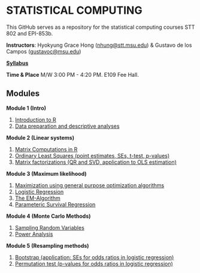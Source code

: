 # STATISTICAL COMPUTING


This GitHub serves as a repository for the statistical computing courses STT 802 and EPI-853b.

**Instructors**: Hyokyung Grace Hong (nhung@stt.msu.edu) & Gustavo de los Campos (gustavoc@msu.edu)

**[Syllabus](https://www.dropbox.com/s/gyv8h4d02x4hb64/EPI_STT_Computing_Syllabus.docx?dl=0)**

**Time & Place** M/W 	3:00 PM - 4:20 PM. E109 Fee Hall.



## Modules


**Module 1 (Intro)**
  1. [Introduction to R](https://github.com/QuantGen/RIntro)
  2. [Data preparation and descriptive analyses](https://github.com/gdlc/STAT_COMP/blob/master/DESCRIPTIVE_STATS.md)   

**Module 2 (Linear systems)**

  1. [Matrix Computations in R](https://github.com/gdlc/STAT_COMP/blob/master/MATRIX.md)
  2. [Ordinary Least Squares (point estimates, SEs, t-test, p-values)](https://github.com/gdlc/STAT_COMP/blob/master/OLS.md)
  3. [Matrix factorizations (QR and SVD, application to OLS estimation)](https://github.com/gdlc/STAT_COMP/blob/master/FACTOR.md)

**Module 3 (Maximum likelihood)**

  1. [Maximization using general purpose optimization algorithms](https://github.com/gdlc/STAT_COMP/blob/master/OPTIM.md)
  2. [Logistic Regression](https://github.com/gdlc/STAT_COMP/blob/master/LOGISTIC_REG.md)
  3. [The EM-Algorithm](https://github.com/gdlc/STAT_COMP/blob/master/EM.md)
  4. [Parameteric Survival Regression](https://github.com/gdlc/STAT_COMP/blob/master/SURVREG.md)
  
**Module 4 (Monte Carlo Methods)**

  1. [Sampling Random Variables](https://github.com/gdlc/STAT_COMP/blob/master/SAMPLING.md)
  2. [Power Analysis](https://github.com/gdlc/STAT_COMP/blob/master/POWER.md)

**Module 5 (Resampling methods)**

  1.	[Bootstrap (application: SEs for odds ratios in logistic regression)](https://github.com/gdlc/STAT_COMP/blob/master/BOOTSTRAP.md)
  2.	[Permutation test (p-values for odds ratios in logistic regression)](https://github.com/gdlc/STAT_COMP/blob/master/PERMUTATIONS.md)



